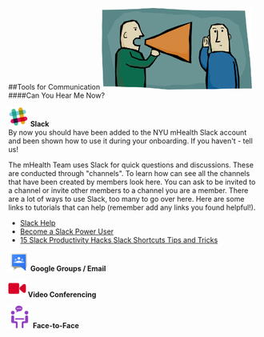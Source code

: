 ##Tools for Communication
<img src="/Images/can-you-hear-me-now.jpg" width="300">
####Can You Hear Me Now?

<img src="/Images/slack.png" width="40">  **Slack**  
By now you should have been added to the NYU mHealth Slack account and been shown how to use it during your onboarding. If you haven't - tell us!

The mHealth Team uses Slack for quick questions and discussions. These are conducted through "channels". To learn how can see all the channels that have been created by members look here. You can ask to be invited to a channel or invite other members to a channel you are a member. There are a lot of ways to use Slack, too many to go over here. Here are some links to tutorials that can help (remember add any links you found helpful!).

- [Slack Help](https://get.slack.help/hc/en-us/categories/200111606)
- [Become a Slack Power User](http://www.howtogeek.com/219328/become-a-slack-power-user-with-these-useful-tips/)
- [15 Slack Productivity Hacks Slack Shortcuts Tips and Tricks](https://www.thrillist.com/tech/nation/15-slack-productivity-hacks-slack-shortcuts-tips-and-tricks)

<img src="/Images/google_groups.png" width="40">  **Google Groups / Email**

<img src="/Images/multimedia.png" width="35">  **Video Conferencing**

<img src="/Images/people.png" width="45">  **Face-to-Face**

